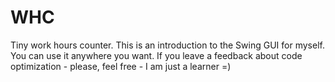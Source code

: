 # WHC
Tiny work hours counter.
This is an introduction to the Swing GUI for myself. You can use it anywhere you want.
If you leave a feedback about code optimization - please, feel free - I am just a learner =)
